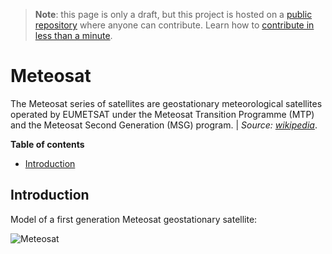 > **Note**: this page is only a draft, but this project is hosted on a [public repository](https://github.com/hhkaos/awesome-arcgis) where anyone can contribute. Learn how to [contribute in less than a minute](https://github.com/hhkaos/awesome-arcgis/blob/master/CONTRIBUTING.md#contributions).

# Meteosat

The Meteosat series of satellites are geostationary meteorological satellites operated by EUMETSAT under the Meteosat Transition Programme (MTP) and the Meteosat Second Generation (MSG) program. | *Source:  [wikipedia](https://en.wikipedia.org/wiki/Meteosat)*.

<!-- START doctoc generated TOC please keep comment here to allow auto update -->
<!-- DON'T EDIT THIS SECTION, INSTEAD RE-RUN doctoc TO UPDATE -->
**Table of contents**

- [Introduction](#introduction)

<!-- END doctoc generated TOC please keep comment here to allow auto update -->

## Introduction

Model of a first generation Meteosat geostationary satellite:

![Meteosat](https://upload.wikimedia.org/wikipedia/commons/thumb/2/28/EUMETSAT_Meteosat_model.jpg/440px-EUMETSAT_Meteosat_model.jpg)

